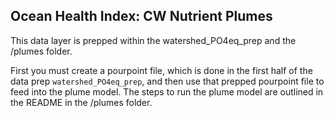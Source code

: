 ## Ocean Health Index: CW Nutrient Plumes 

This data layer is prepped within the watershed_PO4eq_prep and the /plumes folder. 

First you must create a pourpoint file, which is done in the first half of the data prep `watershed_PO4eq_prep`, and then use that prepped pourpoint file to feed into the plume model. The steps to run the plume model are outlined in the README in the /plumes folder. 

